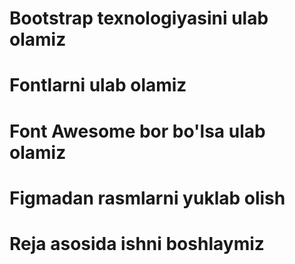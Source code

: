 # Bootstrap texnologiyasini ulab olamiz
# Fontlarni ulab olamiz 
# Font Awesome bor bo'lsa ulab olamiz
# Figmadan rasmlarni yuklab olish 
# Reja asosida ishni boshlaymiz